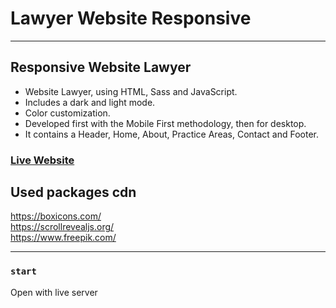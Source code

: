 # Lawyer Website Responsive

<hr/>

## Responsive Website Lawyer

- Website Lawyer, using HTML, Sass and JavaScript.
- Includes a dark and light mode.
- Color customization.
- Developed first with the Mobile First methodology, then for desktop.
- It contains a Header, Home, About, Practice Areas, Contact and Footer.

### [Live Website](https://zealous-nobel-54c2c4.netlify.app/)

## Used packages cdn

https://boxicons.com/ <br>
https://scrollrevealjs.org/<br>
https://www.freepik.com/

<hr/>

### `start`

Open with live server
